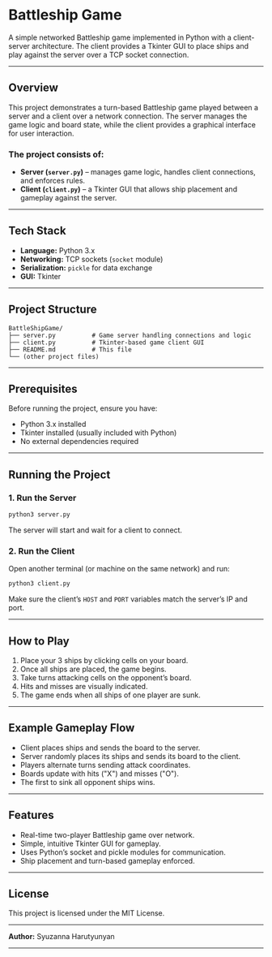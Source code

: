 # Battleship Game

A simple networked Battleship game implemented in Python with a client-server architecture.
The client provides a Tkinter GUI to place ships and play against the server over a TCP socket connection.

---

## Overview

This project demonstrates a turn-based Battleship game played between a server and a client over a network connection.
The server manages the game logic and board state, while the client provides a graphical interface for user interaction.

### The project consists of:

* **Server (`server.py`)** – manages game logic, handles client connections, and enforces rules.
* **Client (`client.py`)** – a Tkinter GUI that allows ship placement and gameplay against the server.

---

## Tech Stack

* **Language:** Python 3.x
* **Networking:** TCP sockets (`socket` module)
* **Serialization:** `pickle` for data exchange
* **GUI:** Tkinter

---

## Project Structure

```
BattleShipGame/
├── server.py          # Game server handling connections and logic
├── client.py          # Tkinter-based game client GUI
├── README.md          # This file
└── (other project files)
```

---

## Prerequisites

Before running the project, ensure you have:

* Python 3.x installed
* Tkinter installed (usually included with Python)
* No external dependencies required

---

## Running the Project

### 1. Run the Server

```bash
python3 server.py
```

The server will start and wait for a client to connect.

### 2. Run the Client

Open another terminal (or machine on the same network) and run:

```bash
python3 client.py
```

Make sure the client’s `HOST` and `PORT` variables match the server’s IP and port.

---

## How to Play

1. Place your 3 ships by clicking cells on your board.
2. Once all ships are placed, the game begins.
3. Take turns attacking cells on the opponent’s board.
4. Hits and misses are visually indicated.
5. The game ends when all ships of one player are sunk.

---

## Example Gameplay Flow

* Client places ships and sends the board to the server.
* Server randomly places its ships and sends its board to the client.
* Players alternate turns sending attack coordinates.
* Boards update with hits ("X") and misses ("O").
* The first to sink all opponent ships wins.

---

## Features

* Real-time two-player Battleship game over network.
* Simple, intuitive Tkinter GUI for gameplay.
* Uses Python’s socket and pickle modules for communication.
* Ship placement and turn-based gameplay enforced.

---

## License

This project is licensed under the MIT License.

---

**Author:** Syuzanna Harutyunyan

---
